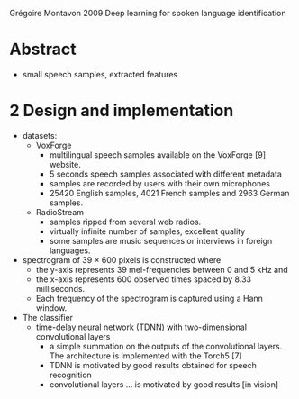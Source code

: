 Grégoire Montavon
2009
Deep learning for spoken language identification

# Abstract
  * small speech samples, extracted features

# 2 Design and implementation

* datasets:
  * VoxForge 
    * multilingual speech samples available on the VoxForge [9] website.
    * 5 seconds speech samples associated with different metadata 
    * samples are recorded by users with their own microphones
    * 25420 English samples, 4021 French samples and 2963 German samples.  
  * RadioStream 
    * samples ripped from several web radios. 
    * virtually infinite number of samples, excellent quality
    * some samples are music sequences or interviews in foreign languages.  
* spectrogram of 39 × 600 pixels is constructed where
  * the y-axis represents 39 mel-frequencies between 0 and 5 kHz and 
  * the x-axis represents 600 observed times spaced by 8.33 milliseconds. 
  * Each frequency of the spectrogram is captured using a Hann window.
* The classifier 
  * time-delay neural network (TDNN) with two-dimensional convolutional layers
    * a simple summation on the outputs of the convolutional layers. The
      architecture is implemented with the Torch5 [7]
    * TDNN is motivated by good results obtained for speech recognition 
    * convolutional layers ... is motivated by good results [in vision]
